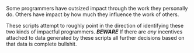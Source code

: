Some programmers have outsized impact through the work they personally do. Others have impact by how much they influence the work of others.

These scripts attempt to roughly point in the direction of identifying these two kinds of impactful programmers. ***BEWARE*** If there are *any* incentives attached to data generated by these scripts all further decisions based on that data is complete bullshit.
